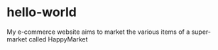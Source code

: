 # hello-world
My e-commerce website aims to market the various items of a super-market called HappyMarket
